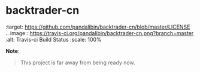 backtrader-cn
==========

   :target: https://github.com/pandalibin/backtrader-cn/blob/master/LICENSE
.. image:: https://travis-ci.org/pandalibin/backtrader-cn.png?branch=master
   :alt: Travis-ci Build Status
   :scale: 100%

**Note**:

>This project is far away from being ready now.

